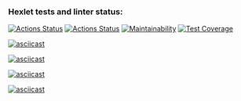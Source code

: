 ### Hexlet tests and linter status:
[![Actions Status](https://github.com/sergeikuz/python-project-50/actions/workflows/hexlet-check.yml/badge.svg)](https://github.com/sergeikuz/python-project-50/actions)
[![Actions Status](https://github.com/sergeikuz/python-project-50/actions/workflows/first-workflow.yml/badge.svg)](https://github.com/sergeikuz/python-project-50/actions)
[![Maintainability](https://api.codeclimate.com/v1/badges/b1590b07c51f7935365d/maintainability)](https://codeclimate.com/github/sergeikuz/python-project-50/maintainability)
[![Test Coverage](https://api.codeclimate.com/v1/badges/b1590b07c51f7935365d/test_coverage)](https://codeclimate.com/github/sergeikuz/python-project-50/test_coverage)

[![asciicast](https://asciinema.org/a/667800.svg)](https://asciinema.org/a/667800)

[![asciicast](https://asciinema.org/a/670389.svg)](https://asciinema.org/a/670389)

[![asciicast](https://asciinema.org/a/670385.svg)](https://asciinema.org/a/670385)

[![asciicast](https://asciinema.org/a/670384.svg)](https://asciinema.org/a/670384)
